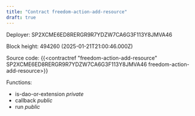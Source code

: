 ```yaml
---
title: "Contract freedom-action-add-resource"
draft: true
---
```

Deployer: SP2XCME6ED8RERGR9R7YDZW7CA6G3F113Y8JMVA46


 



Block height: 494260 (2025-01-21T21:00:46.000Z)

Source code: {{<contractref "freedom-action-add-resource" SP2XCME6ED8RERGR9R7YDZW7CA6G3F113Y8JMVA46 freedom-action-add-resource>}}

Functions:

* is-dao-or-extension _private_
* callback _public_
* run _public_
